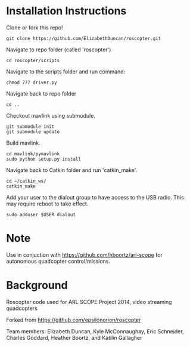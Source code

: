 Installation Instructions
=======================

Clone or fork this repo!

`git clone https://github.com/ElizabethDuncan/roscopter.git`  

Navigate to repo folder (called 'roscopter')

`cd roscopter/scripts`  

Navigate to the scripts folder and run command:

`chmod 777 driver.py`  

Navigate back to repo folder

`cd ..`  

Checkout mavlink using submodule. 

`git submodule init`  
`git submodule update`

Build mavlink.

`cd mavlink/pymavlink`  
`sudo python setup.py install`  

Navigate back to Catkin folder and run 'catkin_make'.  

`cd ~/catkin_ws/`  
`catkin_make`  

Add your user to the dialout group to have access to the USB radio. This may require reboot to take effect.

`sudo adduser $USER dialout`  

Note
=======================
Use in conjuction with https://github.com/hboortz/arl-scope for autonomous quadcopter control/missions.

Background
=======================

Roscopter code used for ARL SCOPE Project 2014, video streaming quadcopters

Forked from https://github.com/epsilonorion/roscopter

Team members: Elizabeth Duncan, Kyle McConnaughay, Eric Schneider, Charles Goddard, Heather Boortz, and Katilin Gallagher

